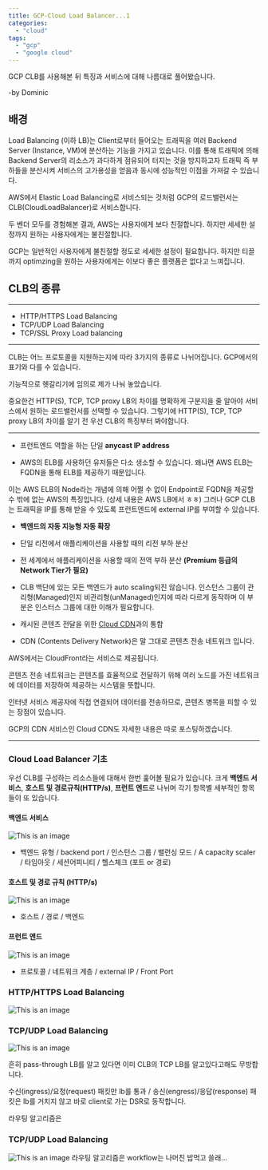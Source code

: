 ```yaml
---
title: GCP-Cloud Load Balancer...1
categories:
  - "cloud"
tags:
  - "gcp"
  - "google cloud"
---
```

GCP CLB를 사용해본 뒤 특징과 서비스에 대해 나름대로 풀어봤습니다.

-by Dominic

<!--more-->

## 배경

Load Balancing (이하 LB)는 Client로부터 들어오는 트래픽을 여러 Backend Server (Instance, VM)에 분산하는 기능을 가지고 있습니다. 이를 통해 트래픽에 의해 Backend Server의 리소스가 과다하게 점유되어 터지는 것을 방지하고자 트래픽 즉 부하들을 분산시켜 서비스의 고가용성을 얻음과 동시에 성능적인 이점을 가져갈 수 있습니다.

AWS에서 Elastic Load Balancing로 서비스되는 것처럼 GCP의 로드밸런서는 CLB(CloudLoadBalancer)로 서비스합니다.

두 벤더 모두를 경험해본 결과, AWS는 사용자에게 보다 친절합니다. 하지만 세세한 설정까지 원하는 사용자에게는 불친절합니다.

GCP는 일반적인 사용자에게 불친절할 정도로 세세한 설정이 필요합니다. 하지만 티끌까지 optimzing을 원하는 사용자에게는 이보다 좋은  플랫폼은 없다고 느껴집니다.


## CLB의 종류

----

- HTTP/HTTPS Load Balancing
- TCP/UDP Load Balancing
- TCP/SSL Proxy Load balancing
----

CLB는 어느 프로토콜을 지원하는지에 따라 3가지의 종류로 나뉘어집니다. GCP에서의 표기와 다를 수 있습니다.


기능적으로 헷갈리기에 임의로 제가 나눠 놓았습니다.

중요한건 HTTP(S), TCP, TCP proxy LB의 차이를 명확하게 구분지을 줄 알아야 서비스에서 원하는 로드밸런서를 선택할 수 있습니다.
그렇기에 HTTP(S), TCP, TCP proxy LB의 차이를 알기 전 우선 CLB의 특징부터 봐야합니다.

---

- 프런트엔드 역할을 하는 단일 **anycast IP address**

- AWS의 ELB를 사용하던 유저들은 다소 생소할 수 있습니다. 왜냐면 AWS ELB는 FQDN을 통해 ELB를 제공하기 때문입니다. 

이는 AWS ELB의 Node라는 개념에 의해 어쩔 수 없이 Endpoint로 FQDN을 제공할 수 밖에 없는 AWS의 특징입니다. 
    (상세 내용은 AWS LB에서 ㅎㅎ)
    그러나 GCP CLB는 트래픽을 IP를 통해 받을 수 있도록 프런트엔드에 external IP를 부여할 수 있습니다.


- **백엔드의 자동 지능형 자동 확장**

- 단일 리전에서 애플리케이션을 사용할 때의 리전 부하 분산 

- 전 세계에서 애플리케이션을 사용할 때의 전역 부하 분산 **(Premium 등급의 Network Tier가 필요)**

- CLB 백단에 있는 모든 백엔드가 auto scaling되진 않습니다.
인스턴스 그룹이 관리형(Managed)인지 비관리형(unManaged)인지에 따라 다르게 동작하며 이 부분은 인스터스 그룹에 대한 이해가 필요합니다.

- 캐시된 콘텐츠 전달을 위한 [Cloud CDN](https://cloud.google.com/cdn?hl=ko)과의 통합

- CDN (Contents Delivery Network)은 말 그대로 콘텐츠 전송 네트워크 입니다. 

AWS에서는 CloudFront라는 서비스로 제공됩니다. 

콘텐츠 전송 네트워크는 콘텐츠를 효율적으로 전달하기 위해 여러 노드를 가진 네트워크에 데이터를 저장하여 제공하는 시스템을 뜻합니다.

인터넷 서비스 제공자에 직접 연결되어 데이터를 전송하므로, 콘텐츠 병목을 피할 수 있는 장점이 있습니다.

GCP의 CDN 서비스인 Cloud CDN도 자세한 내용은 따로 포스팅하겠습니다.

---
### Cloud Load Balancer 기초
우선 CLB를 구성하는 리소스들에 대해서 한번 훑어볼 필요가 있습니다.
크게 **백엔드 서비스**, **호스트 및 경로규칙(HTTP/s)**, **프런트 엔드**로 나뉘며 각기 항목별 세부적인 항목들이 또 있습니다.
#### 백엔드 서비스
![This is an image](/img/backend_1.JPG)


- 백엔드 유형 / backend port / 인스턴스 그룹 / 밸런싱 모드 / A capacity scaler / 타임아웃 / 세션어피니티 / 헬스체크 (포트 or 경로)


#### 호스트 및 경로 규칙 (HTTP/s)
![This is an image](/img/lb_host.jpg)


- 호스트 / 경로 / 백엔드


#### 프런트 앤드
![This is an image](/img/lb_front.jpg)


- 프로토콜 / 네트워크 계층 / external IP / Front Port

### HTTP/HTTPS Load Balancing
![This is an image](/img/HTTP_LB.jpg)

### TCP/UDP Load Balancing
![This is an image](/img/tcp_lb.jpg)


흔히  pass-through LB를 알고 있다면 이미 CLB의 TCP LB를 알고있다고해도 무방합니다.

수신(ingress)/요청(request) 패킷만 lb를 통과 / 
송신(engress)/응답(response) 패킷은 lb를 거치지 않고 바로 client로 가는 DSR로 동작합니다.

라우팅 알고리즘은 
### TCP/UDP Load Balancing
![This is an image](/img/tcp_pr_lb.jpg)
라우팅  알고리즘은 workflow는
나머진 밥먹고 쓸래...